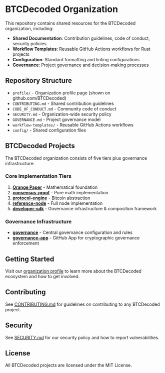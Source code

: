 # BTCDecoded Organization

This repository contains shared resources for the BTCDecoded organization, including:

- **Shared Documentation**: Contribution guidelines, code of conduct, security policies
- **Workflow Templates**: Reusable GitHub Actions workflows for Rust projects
- **Configuration**: Standard formatting and linting configurations
- **Governance**: Project governance and decision-making processes

## Repository Structure

- `profile/` - Organization profile page (shown on github.com/BTCDecoded)
- `CONTRIBUTING.md` - Shared contribution guidelines
- `CODE_OF_CONDUCT.md` - Community code of conduct
- `SECURITY.md` - Organization-wide security policy
- `GOVERNANCE.md` - Project governance model
- `workflow-templates/` - Reusable GitHub Actions workflows
- `config/` - Shared configuration files

## BTCDecoded Projects

The BTCDecoded organization consists of five tiers plus governance infrastructure:

### Core Implementation Tiers

1. **[Orange Paper](https://github.com/BTCDecoded/the-orange-paper)** - Mathematical foundation
2. **[consensus-proof](https://github.com/BTCDecoded/consensus-proof)** - Pure math implementation
3. **[protocol-engine](https://github.com/BTCDecoded/protocol-engine)** - Bitcoin abstraction
4. **[reference-node](https://github.com/BTCDecoded/reference-node)** - Full node implementation
5. **[developer-sdk](https://github.com/BTCDecoded/developer-sdk)** - Governance infrastructure & composition framework

### Governance Infrastructure

- **[governance](https://github.com/BTCDecoded/governance)** - Central governance configuration and rules
- **[governance-app](https://github.com/BTCDecoded/governance-app)** - GitHub App for cryptographic governance enforcement

## Getting Started

Visit our [organization profile](https://github.com/BTCDecoded) to learn more about the BTCDecoded ecosystem and how to get involved.

## Contributing

See [CONTRIBUTING.md](CONTRIBUTING.md) for guidelines on contributing to any BTCDecoded project.

## Security

See [SECURITY.md](SECURITY.md) for our security policy and how to report vulnerabilities.

## License

All BTCDecoded projects are licensed under the MIT License.

